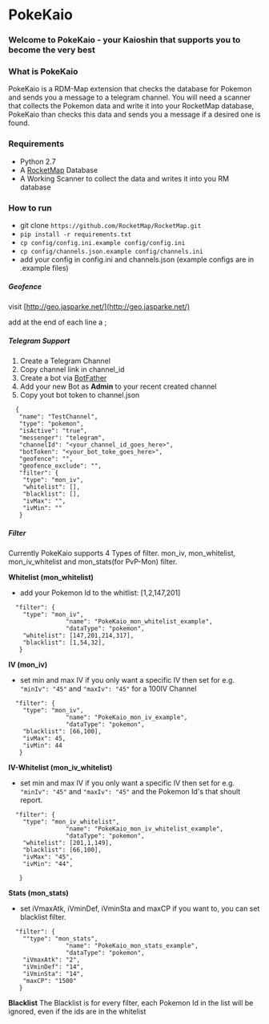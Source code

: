 # PokeKaio
### Welcome to PokeKaio - your Kaioshin that supports you to become the very best

### What is PokeKaio
PokeKaio is a RDM-Map extension that checks the database for Pokemon and sends you a message to a telegram channel.
You will need a scanner that collects the Pokemon data and write it into your RocketMap database, PokeKaio than checks this data and sends you a message if a desired one is found.


### Requirements
* Python 2.7
* A [RocketMap](https://github.com/RocketMap/RocketMap) Database 
* A Working Scanner to collect the data and writes it into you RM database


### How to run

- git clone ```https://github.com/RocketMap/RocketMap.git```
- ```pip install -r requirements.txt ```
- ```cp config/config.ini.example config/config.ini```
- ```cp config/channels.json.example config/channels.ini```
- add your config in config.ini and channels.json (example configs are in .example files)


##### Geofence
visit [http://geo.jasparke.net/](http://geo.jasparke.net/)

add at the end of each line a  ; 


##### Telegram Support

1. Create a Telegram Channel
2. Copy channel link in channel_id
3. Create a bot via [BotFather](https://core.telegram.org/bots#6-botfather)
4. Add your new Bot as **Admin** to your recent created channel
5. Copy yout bot token to channel.json 
 
```
  {
   "name": "TestChannel",
   "type": "pokemon",
   "isActive": "true",
   "messenger": "telegram",
   "channelId": "<your_channel_id_goes_here>",
   "botToken": "<your_bot_toke_goes_here>",
   "geofence": "",
   "geofence_exclude": "",
   "filter": {
    "type": "mon_iv",
    "whitelist": [],
    "blacklist": [],
    "ivMax": "",
    "ivMin": ""
   }

```
##### Filter
Currently PokeKaio supports 4 Types of filter. mon_iv, mon_whitelist, mon_iv_whitelist and mon_stats(for PvP-Mon) filter.

**Whitelist (mon_whitelist)**

* add your Pokemon Id to the whitlist: [1,2,147,201]

``` 
  "filter": {
    "type": "mon_iv",
				"name": "PokeKaio_mon_whitelist_example",
				"dataType": "pokemon",
    "whitelist": [147,201,214,317],
    "blacklist": [1,54,32],
   }
```   
  

**IV (mon_iv)** 
* set min and max IV if you only want a specific IV then set for e.g. ```"minIv": "45"``` and ```"maxIv": "45"``` for a 100IV Channel
```  
  "filter": {
    "type": "mon_iv",
				"name": "PokeKaio_mon_iv_example",
				"dataType": "pokemon",
    "blacklist": [66,100],
    "ivMax": 45,
    "ivMin": 44
   }
```

**IV-Whitelist (mon_iv_whitelist)** 
* set min and max IV if you only want a specific IV then set for e.g. ```"minIv": "45"``` and ```"maxIv": "45"``` and the Pokemon Id's that shoult report.
```  
  "filter": {
    "type": "mon_iv_whitelist",
				"name": "PokeKaio_mon_iv_whitelist_example",
				"dataType": "pokemon",
    "whitelist": [201,1,149],
    "blacklist": [66,100],
    "ivMax": "45",
    "ivMin": "44",

   }
```

**Stats (mon_stats)** 
* set  iVmaxAtk, iVminDef, iVminSta and maxCP if you want to, you can set blacklist filter.
```  
  "filter": {
    ""type": "mon_stats",
				"name": "PokeKaio_mon_stats_example",
				"dataType": "pokemon",
    "iVmaxAtk": "2",
    "iVminDef": "14",
    "iVminSta": "14",
    "maxCP": "1500"
   }
```
**Blacklist** The Blacklist is for every filter, each Pokemon Id in the list will be ignored, even if the ids are in the whitelist
